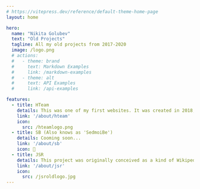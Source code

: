 ```yaml
---
# https://vitepress.dev/reference/default-theme-home-page
layout: home

hero:
  name: "Nikita Golubev"
  text: "Old Projects"
  tagline: All my old projects from 2017-2020
  image: /logo.png
  # actions:
  #   - theme: brand
  #     text: Markdown Examples
  #     link: /markdown-examples
  #   - theme: alt
  #     text: API Examples
  #     link: /api-examples

features:
  - title: HTeam
    details: This was one of my first websites. It was created in 2018, and it was my second website. The website was created for my CS:GO team.
    link: '/about/hteam'
    icon: 
      src: /hteamlogo.png
  - title: SB (Also knows as 'SedmoiBe')
    details: Cooming soon...
    link: '/about/sb'
    icon: 🗿
  - title: JSR
    details: This project was originally conceived as a kind of Wikipedia for the game "SoulWorker", but it never came to fruition.
    link: '/about/jsr'
    icon: 
      src: /jsroldlogo.jpg
---
```



